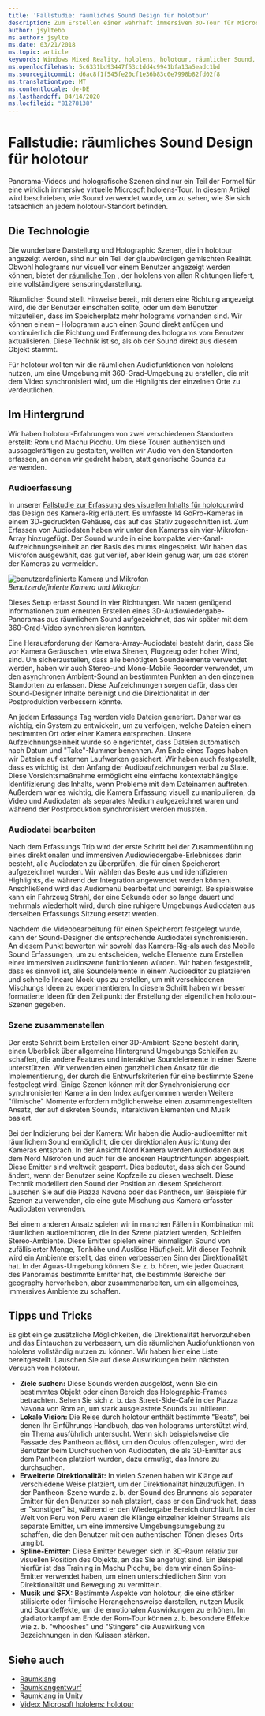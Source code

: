 ```yaml
---
title: 'Fallstudie: räumliches Sound Design für holotour'
description: Zum Erstellen einer wahrhaft immersiven 3D-Tour für Microsoft hololens sind die Panorama Videos und Holographic-Kulissen nur Teil der Formel.
author: jsyltebo
ms.author: jsylte
ms.date: 03/21/2018
ms.topic: article
keywords: Windows Mixed Reality, hololens, holotour, räumlicher Sound, Fallstudie
ms.openlocfilehash: 5c6331bd93447f53c1dd4c9941bfa13a5eadc1bd
ms.sourcegitcommit: d6ac8f1f545fe20cf1e36b83c0e7998b82fd02f8
ms.translationtype: MT
ms.contentlocale: de-DE
ms.lasthandoff: 04/14/2020
ms.locfileid: "81278138"
---
```

# <a name="case-study-spatial-sound-design-for-holotour"></a>Fallstudie: räumliches Sound Design für holotour

Panorama-Videos und holografische Szenen sind nur ein Teil der Formel für eine wirklich immersive virtuelle Microsoft hololens-Tour. In diesem Artikel wird beschrieben, wie Sound verwendet wurde, um zu sehen, wie Sie sich tatsächlich an jedem holotour-Standort befinden.

## <a name="the-tech"></a>Die Technologie

Die wunderbare Darstellung und Holographic Szenen, die in holotour angezeigt werden, sind nur ein Teil der glaubwürdigen gemischten Realität. Obwohl holograms nur visuell vor einem Benutzer angezeigt werden können, bietet der [räumliche Ton](spatial-sound.md) , der hololens von allen Richtungen liefert, eine vollständigere sensoringdarstellung.

Räumlicher Sound stellt Hinweise bereit, mit denen eine Richtung angezeigt wird, die der Benutzer einschalten sollte, oder um dem Benutzer mitzuteilen, dass im Speicherplatz mehr holograms vorhanden sind. Wir können einem – Hologramm auch einen Sound direkt anfügen und kontinuierlich die Richtung und Entfernung des holograms vom Benutzer aktualisieren. Diese Technik ist so, als ob der Sound direkt aus diesem Objekt stammt.

Für holotour wollten wir die räumlichen Audiofunktionen von hololens nutzen, um eine Umgebung mit 360-Grad-Umgebung zu erstellen, die mit dem Video synchronisiert wird, um die Highlights der einzelnen Orte zu verdeutlichen.

## <a name="behind-the-scenes"></a>Im Hintergrund

Wir haben holotour-Erfahrungen von zwei verschiedenen Standorten erstellt: Rom und Machu Picchu. Um diese Touren authentisch und aussagekräftigen zu gestalten, wollten wir Audio von den Standorten erfassen, an denen wir gedreht haben, statt generische Sounds zu verwenden.

### <a name="capture-the-audio"></a>Audioerfassung

In unserer [Fallstudie zur Erfassung des visuellen Inhalts für holotour](case-study-capturing-and-creating-content-for-holotour.md)wird das Design des Kamera-Rig erläutert. Es umfasste 14 GoPro-Kameras in einem 3D-gedruckten Gehäuse, das auf das Stativ zugeschnitten ist. Zum Erfassen von Audiodaten haben wir unter den Kameras ein vier-Mikrofon-Array hinzugefügt. Der Sound wurde in eine kompakte vier-Kanal-Aufzeichnungseinheit an der Basis des mums eingespeist. Wir haben das Mikrofon ausgewählt, das gut verlief, aber klein genug war, um das stören der Kameras zu vermeiden.

![benutzerdefinierte Kamera und Mikrofon](images/camera-rig-microphones-300px.png)<br>
*Benutzerdefinierte Kamera und Mikrofon*

Dieses Setup erfasst Sound in vier Richtungen. Wir haben genügend Informationen zum erneuten Erstellen eines 3D-Audiowiedergabe-Panoramas aus räumlichem Sound aufgezeichnet, das wir später mit dem 360-Grad-Video synchronisieren konnten.

Eine Herausforderung der Kamera-Array-Audiodatei besteht darin, dass Sie vor Kamera Geräuschen, wie etwa Sirenen, Flugzeug oder hoher Wind, sind. Um sicherzustellen, dass alle benötigten Soundelemente verwendet werden, haben wir auch Stereo-und Mono-Mobile Recorder verwendet, um den asynchronen Ambient-Sound an bestimmten Punkten an den einzelnen Standorten zu erfassen. Diese Aufzeichnungen sorgen dafür, dass der Sound-Designer Inhalte bereinigt und die Direktionalität in der Postproduktion verbessern könnte.

An jedem Erfassungs Tag werden viele Dateien generiert. Daher war es wichtig, ein System zu entwickeln, um zu verfolgen, welche Dateien einem bestimmten Ort oder einer Kamera entsprechen. Unsere Aufzeichnungseinheit wurde so eingerichtet, dass Dateien automatisch nach Datum und "Take"-Nummer benennen. Am Ende eines Tages haben wir Dateien auf externen Laufwerken gesichert. Wir haben auch festgestellt, dass es wichtig ist, den Anfang der Audioaufzeichnungen verbal zu Slate. Diese Vorsichtsmaßnahme ermöglicht eine einfache kontextabhängige Identifizierung des Inhalts, wenn Probleme mit dem Dateinamen auftreten. Außerdem war es wichtig, die Kamera Erfassung visuell zu manipulieren, da Video und Audiodaten als separates Medium aufgezeichnet waren und während der Postproduktion synchronisiert werden mussten.

### <a name="edit-the-audio"></a>Audiodatei bearbeiten

Nach dem Erfassungs Trip wird der erste Schritt bei der Zusammenführung eines direktionalen und immersiven Audiowiedergabe-Erlebnisses darin besteht, alle Audiodaten zu überprüfen, die für einen Speicherort aufgezeichnet wurden. Wir wählen das Beste aus und identifizieren Highlights, die während der Integration angewendet werden können. Anschließend wird das Audiomenü bearbeitet und bereinigt. Beispielsweise kann ein Fahrzeug Strahl, der eine Sekunde oder so lange dauert und mehrmals wiederholt wird, durch eine ruhigere Umgebungs Audiodaten aus derselben Erfassungs Sitzung ersetzt werden.

Nachdem die Videobearbeitung für einen Speicherort festgelegt wurde, kann der Sound-Designer die entsprechende Audiodatei synchronisieren. An diesem Punkt bewerten wir sowohl das Kamera-Rig-als auch das Mobile Sound Erfassungen, um zu entscheiden, welche Elemente zum Erstellen einer immersiven audioszene funktionieren würden. Wir haben festgestellt, dass es sinnvoll ist, alle Soundelemente in einem Audioeditor zu platzieren und schnelle lineare Mock-ups zu erstellen, um mit verschiedenen Mischungs Ideen zu experimentieren. In diesem Schritt haben wir besser formatierte Ideen für den Zeitpunkt der Erstellung der eigentlichen holotour-Szenen gegeben.

### <a name="assemble-the-scene"></a>Szene zusammenstellen

Der erste Schritt beim Erstellen einer 3D-Ambient-Szene besteht darin, einen Überblick über allgemeine Hintergrund Umgebungs Schleifen zu schaffen, die andere Features und interaktive Soundelemente in einer Szene unterstützen. Wir verwenden einen ganzheitlichen Ansatz für die Implementierung, der durch die Entwurfskriterien für eine bestimmte Szene festgelegt wird. Einige Szenen können mit der Synchronisierung der synchronisierten Kamera in den Index aufgenommen werden Weitere "filmische" Momente erfordern möglicherweise einen zusammengestellten Ansatz, der auf diskreten Sounds, interaktiven Elementen und Musik basiert.

Bei der Indizierung bei der Kamera: Wir haben die Audio-audioemitter mit räumlichem Sound ermöglicht, die der direktionalen Ausrichtung der Kameras entsprach. In der Ansicht Nord Kamera werden Audiodaten aus dem Nord Mikrofon und auch für die anderen Hauptrichtungen abgespielt. Diese Emitter sind weltweit gesperrt. Dies bedeutet, dass sich der Sound ändert, wenn der Benutzer seine Kopfzeile zu diesen wechselt. Diese Technik modelliert den Sound der Position an diesem Speicherort. Lauschen Sie auf die Piazza Navona oder das Pantheon, um Beispiele für Szenen zu verwenden, die eine gute Mischung aus Kamera erfasster Audiodaten verwenden.

Bei einem anderen Ansatz spielen wir in manchen Fällen in Kombination mit räumlichen audioemittoren, die in der Szene platziert werden, Schleifen Stereo-Ambiente. Diese Emitter spielen einen einmaligen Sound von zufällisierter Menge, Tonhöhe und Auslöse Häufigkeit. Mit dieser Technik wird ein Ambiente erstellt, das einen verbesserten Sinn der Direktionalität hat. In der Aguas-Umgebung können Sie z. b. hören, wie jeder Quadrant des Panoramas bestimmte Emitter hat, die bestimmte Bereiche der geography hervorheben, aber zusammenarbeiten, um ein allgemeines, immersives Ambiente zu schaffen.

## <a name="tips-and-tricks"></a>Tipps und Tricks

Es gibt einige zusätzliche Möglichkeiten, die Direktionalität hervorzuheben und das Eintauchen zu verbessern, um die räumlichen Audiofunktionen von hololens vollständig nutzen zu können. Wir haben hier eine Liste bereitgestellt. Lauschen Sie auf diese Auswirkungen beim nächsten Versuch von holotour.
* **Ziele suchen:** Diese Sounds werden ausgelöst, wenn Sie ein bestimmtes Objekt oder einen Bereich des Holographic-Frames betrachten. Sehen Sie sich z. b. das Street-Side-Café in der Piazza Navona von Rom an, um stark ausgelastete Sounds zu initiieren.
* **Lokale Vision:** Die Reise durch holotour enthält bestimmte "Beats", bei denen Ihr Einführungs Handbuch, das von holograms unterstützt wird, ein Thema ausführlich untersucht. Wenn sich beispielsweise die Fassade des Pantheon auflöst, um den Oculus offenzulegen, wird der Benutzer beim Durchsuchen von Audiodaten, die als 3D-Emitter aus dem Pantheon platziert wurden, dazu ermutigt, das Innere zu durchsuchen.
* **Erweiterte Direktionalität:** In vielen Szenen haben wir Klänge auf verschiedene Weise platziert, um der Direktionalität hinzuzufügen. In der Pantheon-Szene wurde z. b. der Sound des Brunnens als separater Emitter für den Benutzer so nah platziert, dass er den Eindruck hat, dass er "sonstiger" ist, während er den Wiedergabe Bereich durchläuft. In der Welt von Peru von Peru waren die Klänge einzelner kleiner Streams als separate Emitter, um eine immersive Umgebungsumgebung zu schaffen, die den Benutzer mit den authentischen Tönen dieses Orts umgibt.
* **Spline-Emitter:** Diese Emitter bewegen sich in 3D-Raum relativ zur visuellen Position des Objekts, an das Sie angefügt sind. Ein Beispiel hierfür ist das Training in Machu Picchu, bei dem wir einen Spline-Emitter verwendet haben, um einen unterschiedlichen Sinn von Direktionalität und Bewegung zu vermitteln.
* **Musik und SFX:** Bestimmte Aspekte von holotour, die eine stärker stilisierte oder filmische Herangehensweise darstellen, nutzen Musik und Soundeffekte, um die emotionalen Auswirkungen zu erhöhen. Im gladiatorkampf am Ende der Rom-Tour können z. b. besondere Effekte wie z. b. "whooshes" und "Stingers" die Auswirkung von Bezeichnungen in den Kulissen stärken.

## <a name="see-also"></a>Siehe auch
* [Raumklang](spatial-sound.md)
* [Raumklangentwurf](spatial-sound-design.md)
* [Raumklang in Unity](spatial-sound-in-unity.md)
* [Video: Microsoft hololens: holotour](https://www.youtube.com/watch?v=pLd9WPlaMpY)
